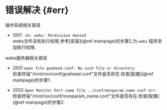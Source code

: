 错误解决 {#err}
=======

操作系统相关错误

* 1001 `-sh: webs: Permission denied`<br>
webs文件没有执行权限,参考[安装](@ref mainpage)的步骤2,为 `webs` 程序添加执行权限.

webs服务器相关错误

* 2001 `open file goahead.conf: No such file or directory`:<br>
检查终端"/mnt/nor/conf/goahead.conf"文件是否存在.检查[配置](@ref mainpage)的步骤1.

* 2002 `Open Monitor Port name file ../conf/monparam_name.conf err`:<br>
检查终端"/mnt/nor/conf/monparam_name.conf"文件是否存在.检查[配置](@ref mainpage)的步骤2.
